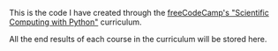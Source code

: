 This is the code I have created through the [freeCodeCamp's "Scientific Computing with Python"](https://www.freecodecamp.org/learn/scientific-computing-with-python/) curriculum.

All the end results of each course in the curriculum will be stored here.
